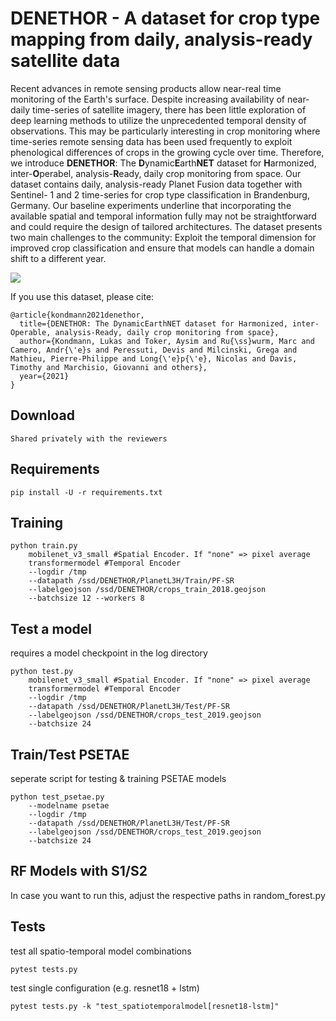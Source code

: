 # DENETHOR - A dataset for crop type mapping from daily, analysis-ready satellite data


Recent advances in remote sensing products allow near-real time monitoring of the
Earth's surface. Despite increasing availability of near-daily time-series of satellite
imagery, there has been little exploration of deep learning methods to utilize
the unprecedented temporal density of observations. This may be particularly
interesting in crop monitoring where time-series remote sensing data has been used
frequently to exploit phenological differences of crops in the growing cycle over
time. Therefore, we introduce **DENETHOR**: The **D**ynamic**E**arth**NET** dataset for
**H**armonized, inter-**O**perabel, analysis-**R**eady, daily crop monitoring from space.
Our dataset contains daily, analysis-ready Planet Fusion data together with Sentinel-
1 and 2 time-series for crop type classification in Brandenburg, Germany. Our
baseline experiments underline that incorporating the available spatial and temporal
information fully may not be straightforward and could require the design of
tailored architectures. The dataset presents two main challenges to the community:
Exploit the temporal dimension for improved crop classification and ensure that
models can handle a domain shift to a different year.

![](33N-17E-243N_compressed.gif)

If you use this dataset, please cite:

```
@article{kondmann2021denethor,
  title={DENETHOR: The DynamicEarthNET dataset for Harmonized, inter-Operable, analysis-Ready, daily crop monitoring from space},
  author={Kondmann, Lukas and Toker, Aysim and Ru{\ss}wurm, Marc and Camero, Andr{\'e}s and Peressuti, Devis and Milcinski, Grega and Mathieu, Pierre-Philippe and Long{\'e}p{\'e}, Nicolas and Davis, Timothy and Marchisio, Giovanni and others},
  year={2021}
}
```



## Download

```
Shared privately with the reviewers
```

## Requirements 

```
pip install -U -r requirements.txt
```

## Training

```
python train.py 
    mobilenet_v3_small #Spatial Encoder. If "none" => pixel average
    transformermodel #Temporal Encoder
    --logdir /tmp 
    --datapath /ssd/DENETHOR/PlanetL3H/Train/PF-SR 
    --labelgeojson /ssd/DENETHOR/crops_train_2018.geojson
    --batchsize 12 --workers 8
```

## Test a model 
requires a model checkpoint in the log directory
```
python test.py 
    mobilenet_v3_small #Spatial Encoder. If "none" => pixel average
    transformermodel #Temporal Encoder
    --logdir /tmp 
    --datapath /ssd/DENETHOR/PlanetL3H/Test/PF-SR 
    --labelgeojson /ssd/DENETHOR/crops_test_2019.geojson
    --batchsize 24
```


## Train/Test PSETAE
seperate script for testing & training PSETAE models
```
python test_psetae.py 
    --modelname psetae 
    --logdir /tmp 
    --datapath /ssd/DENETHOR/PlanetL3H/Test/PF-SR 
    --labelgeojson /ssd/DENETHOR/crops_test_2019.geojson
    --batchsize 24
```
## RF Models with S1/S2

In case you want to run this, adjust the respective paths in random_forest.py

## Tests

test all spatio-temporal model combinations
```angular2html
pytest tests.py
```

test single configuration (e.g. resnet18 + lstm)
```
pytest tests.py -k "test_spatiotemporalmodel[resnet18-lstm]"
```
